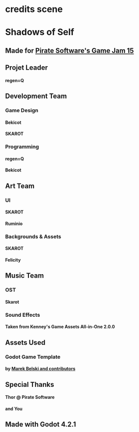 # credits scene

# Shadows of Self

## Made for [Pirate Software's Game Jam 15](https://itch.io/jam/pirate)

## Projet Leader
#### regen=Q

## Development Team

### Game Design
#### Bekicot
#### SKAROT

### Programming
#### regen=Q
#### Bekicot

## Art Team

### UI
#### SKAROT
#### Ruminio

### Backgrounds & Assets
#### SKAROT
#### Felicity

## Music Team

### OST
#### Skarot

### Sound Effects
#### Taken from Kenney's Game Assets All-in-One 2.0.0

## Assets Used
### Godot Game Template
#### by [Marek Belski and contributors](https://github.com/Maaack/Godot-Game-Template/graphs/contributors)  

## Special Thanks
#### Thor @ Pirate Software
#### and You

## Made with Godot 4.2.1
